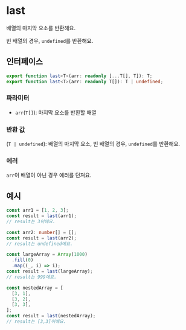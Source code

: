 # last

배열의 마지막 요소를 반환해요.

빈 배열의 경우, `undefined`를 반환해요.

## 인터페이스

```typescript
export function last<T>(arr: readonly [...T[], T]): T;
export function last<T>(arr: readonly T[]): T | undefined;
```

### 파라미터

- `arr`(`T[]`): 마지막 요소를 반환할 배열

### 반환 값

(`T | undefined`): 배열의 마지막 요소, 빈 배열의 경우, `undefined`를 반환해요.

### 에러

`arr`이 배열이 아닌 경우 에러를 던져요.

## 예시

```typescript
const arr1 = [1, 2, 3];
const result = last(arr1);
// result는 3이에요.

const arr2: number[] = [];
const result = last(arr2);
// result는 undefined에요.

const largeArray = Array(1000)
  .fill(0)
  .map((_, i) => i);
const result = last(largeArray);
// result는 999에요.

const nestedArray = [
  [3, 1],
  [3, 2],
  [3, 3],
];
const result = last(nestedArray);
// result는 [3,3]이에요.
```
